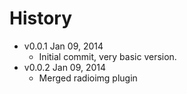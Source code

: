 # History

* v0.0.1 Jan 09, 2014
    * Initial commit, very basic version.
* v0.0.2 Jan 09, 2014
    * Merged radioimg plugin
